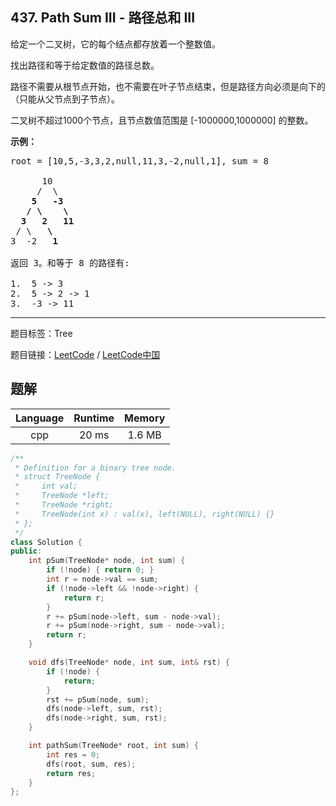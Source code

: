 ## 437. Path Sum III - 路径总和 III

<!--If you want to use the English description, use `question.content` instead-->

<p>给定一个二叉树，它的每个结点都存放着一个整数值。</p>

<p>找出路径和等于给定数值的路径总数。</p>

<p>路径不需要从根节点开始，也不需要在叶子节点结束，但是路径方向必须是向下的（只能从父节点到子节点）。</p>

<p>二叉树不超过1000个节点，且节点数值范围是 [-1000000,1000000] 的整数。</p>

<p><strong>示例：</strong></p>

<pre>root = [10,5,-3,3,2,null,11,3,-2,null,1], sum = 8

      10
     /  \
    <strong>5</strong>   <strong>-3</strong>
   <strong>/</strong> <strong>\</strong>    <strong>\</strong>
  <strong>3</strong>   <strong>2</strong>   <strong>11</strong>
 / \   <strong>\</strong>
3  -2   <strong>1</strong>

返回 3。和等于 8 的路径有:

1.  5 -&gt; 3
2.  5 -&gt; 2 -&gt; 1
3.  -3 -&gt; 11
</pre>



-----

题目标签：Tree

题目链接：[LeetCode](https://leetcode.com/problems/path-sum-iii/description/)  /  [LeetCode中国](https://leetcode-cn.com/problems/path-sum-iii/description/)

## 题解



| Language | Runtime | Memory |
|:---:|:---:|:---:|
| cpp  | 20  ms | 1.6 MB |

```cpp
/**
 * Definition for a binary tree node.
 * struct TreeNode {
 *     int val;
 *     TreeNode *left;
 *     TreeNode *right;
 *     TreeNode(int x) : val(x), left(NULL), right(NULL) {}
 * };
 */
class Solution {
public:
    int pSum(TreeNode* node, int sum) {
        if (!node) { return 0; }
        int r = node->val == sum;
        if (!node->left && !node->right) {
            return r;
        }
        r += pSum(node->left, sum - node->val);
        r += pSum(node->right, sum - node->val);
        return r;
    }

    void dfs(TreeNode* node, int sum, int& rst) {
        if (!node) {
            return;
        }
        rst += pSum(node, sum);
        dfs(node->left, sum, rst);
        dfs(node->right, sum, rst);
    }

    int pathSum(TreeNode* root, int sum) {
        int res = 0;
        dfs(root, sum, res);
        return res;
    }
};
```
